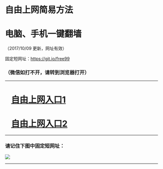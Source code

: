 ﻿# 自由上网简易方法

# 电脑、手机一键翻墙

（2017/10/09 更新，网址有效）

固定短网址：https://git.io/free99

### （微信如打不开，请转到浏览器打开）


***





# &nbsp;&nbsp; <a href="http://ft642319361.fwq-tz-1001.info/fwqtz01.html?t=100900115337 " target="_blank">自由上网入口1</a>
# &nbsp;&nbsp; <a href="http://ft306603014.fwq-tz-1002.info/fwqtz02.html?t=1009001562 " target="_blank">自由上网入口2</a>
***

### 请记住下图中固定短网址：

<img src="https://s3-us-west-2.amazonaws.com/fwq-1001/yjfq-20170905okok.png" /> 


***

